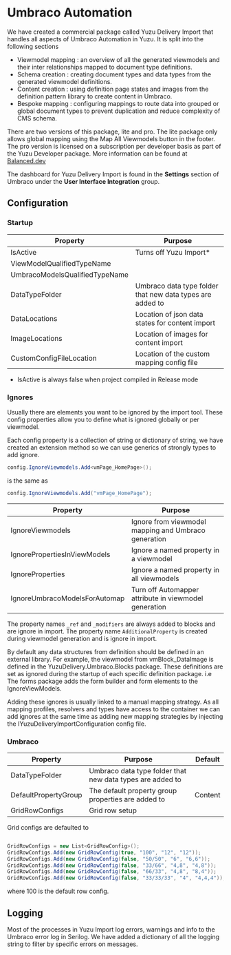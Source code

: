 # Umbraco Automation

We have created a commercial package called Yuzu Delivery Import that handles all aspects of Umbraco Automation in Yuzu. It is split into the following sections

- Viewmodel mapping : an overview of all the generated viewmodels and their inter relationships mapped to document type definitions.
- Schema creation : creating document types and data types from the generated viewmodel definitions.
- Content creation : using definition page states and images from the definition pattern library to create content in Umbraco.
- Bespoke mapping : configuring mappings to route data into grouped or global document types to prevent duplication and reduce complexity of CMS schema.

There are two versions of this package, lite and pro. The lite package only allows global mapping using the Map All Viewmodels button in the footer. The pro version is licensed on a subscription per developer basis as part of the Yuzu Developer package. More information can be found at [Balanced.dev](http://balanced.dev)

The dashboard for Yuzu Delivery Import is found in the **Settings** section of Umbraco under the **User Interface Integration** group.

## Configuration

### Startup

| Property    			    	 | Purpose 			                 			             |
| -------------------------------| ----------------------------------------------------------|
| IsActive		                 | Turns off Yuzu Import*                                    |
| ViewModelQualifiedTypeName	 |                                                           |
| UmbracoModelsQualifiedTypeName |                                                           |
| DataTypeFolder		         | Umbraco data type folder that new data types are added to |
| DataLocations                  | Location of json data states for content import           |
| ImageLocations                 | Location of images for content import                     |
| CustomConfigFileLocation       | Location of the custom mapping config file                | 

* IsActive is always false when project compiled in Release mode

### Ignores

Usually there are elements you want to be ignored by the import tool. These config properties allow you to define what is ignored globally or per viewmodel. 

Each config property is a collection of string or dictionary of string, we have created an extension method so we can use generics of strongly types to add ignore.

``` c#
config.IgnoreViewmodels.Add<vmPage_HomePage>();
```

is the same as

``` c#
config.IgnoreViewmodels.Add("vmPage_HomePage");
```

| Property    			    	 | Purpose 			                 			             |
| -------------------------------| ----------------------------------------------------------|
| IgnoreViewmodels               | Ignore from viewmodel mapping and Umbraco generation      |
| IgnorePropertiesInViewModels   | Ignore a named property in a viewmodel                    |
| IgnoreProperties            	 | Ignore a named property in all viewmodels                 |
| IgnoreUmbracoModelsForAutomap  | Turn off Automapper attribute in viewmodel generation     |

The property names `_ref` and `_modifiers` are always added to blocks and are ignore in import. 
The property name `AdditionalProperty` is created during viewmodel generation and is ignore in import.

By default any data structures from definition should be defined in an external library. For example, the viewmodel from vmBlock_DataImage is defined in the YuzuDelivery.Umbraco.Blocks package. These definitions are set as ignored during the startup of each specific definition package. i.e The forms package adds the form builder and form elements to the IgnoreViewModels.

Adding these ignores is usually linked to a manual mapping strategy. As all mapping profiles, resolvers and types have access to the container we can add ignores at the same time as adding new mapping strategies by injecting the IYuzuDeliveryImportConfiguration config file.

### Umbraco

| Property    			    	 | Purpose 			                 			             | Default |
| -------------------------------| ----------------------------------------------------------|---------|
| DataTypeFolder		         | Umbraco data type folder that new data types are added to |         |
| DefaultPropertyGroup           | The default property group properties are added to        | Content |
| GridRowConfigs                 | Grid row setup                                            |         |

Grid configs are defaulted to 

``` c#

GridRowConfigs = new List<GridRowConfig>();
GridRowConfigs.Add(new GridRowConfig(true, "100", "12", "12"));
GridRowConfigs.Add(new GridRowConfig(false, "50/50", "6", "6,6"));
GridRowConfigs.Add(new GridRowConfig(false, "33/66", "4,8", "4,8"));
GridRowConfigs.Add(new GridRowConfig(false, "66/33", "4,8", "8,4"));
GridRowConfigs.Add(new GridRowConfig(false, "33/33/33", "4", "4,4,4"));

```

where 100 is the default row config.

## Logging

Most of the processes in Yuzu Import log errors, warnings and info to the Umbraco error log in Serilog. We have added a dictionary of all the logging string to filter by specific errors on messages.
